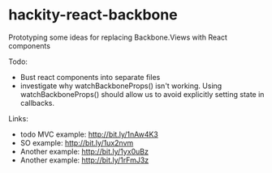 hackity-react-backbone
======================

Prototyping some ideas for replacing Backbone.Views with React components

Todo:
  * Bust react components into separate files
  * investigate why watchBackboneProps() isn't working. Using watchBackboneProps() should allow us to avoid explicitly setting state in callbacks.

Links:
  * todo MVC example: http://bit.ly/1nAw4K3
  * SO example: http://bit.ly/1ux2nvm
  * Another example: http://bit.ly/1yx0uBz
  * Another example: http://bit.ly/1rFmJ3z
